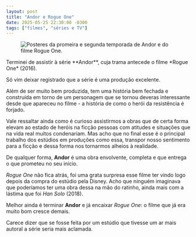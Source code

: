 ```yaml
---
layout: post
title: "Andor e Rogue One"
date: 2025-05-25 22:30:00 -0300
tags: ["filmes", "séries e TV"]
---
```

<figure class="foto-post">
    <img src="{{ site.baseurl }}/assets/fotos/2025/05/Andor e Rogue One.jpg" alt="Posteres da promeira e segunda temporada de Andor e do filme Rogue One." title="Andor e Rogue One">
</figure>
Terminei de assistir à série **Andor**, cuja trama antecede o filme *Rogue One* (2016).  

Só vim deixar registrado que a série é uma produção excelente.  

Além de ser muito bem produzida, tem uma história bem fechada e construída em torno de um personagem que se tornou deveras interessante desde que apareceu no filme - a história de como o herói da resistência é forjado.  

Vale ressaltar ainda como é curioso assistirmos a obras que de certa forma elevam ao estado de heróis na ficção pessoas com atitudes e situações que na vida real muitos condenariam. Mas acho que no final esse é o principal trabalho dos estúdios em produções como essa, transpor nosso sentimento para a ficção e dessa forma nos tornarmos alheios à realidade.  

De qualquer forma, **Andor** é uma obra envolvente, completa e que entrega o que prometeu no seu início.  

*Rogue One* não fica atrás, foi uma grata surpresa esse filme ter vindo logo depois da compra do estúdio pela Disney. Acho que ninguém imaginava que poderíamos ter uma obra dessa na mão do ratinho, ainda mais com a lástima que foi *Han Solo* (2018).

Melhor ainda é terminar **Andor** e já encaixar *Rogue One*: o filme que já era muito bom cresce demais.  

Carece dizer que se fosse feita por um estúdio que tivesse um ar mais autoral a série seria mais aclamada.